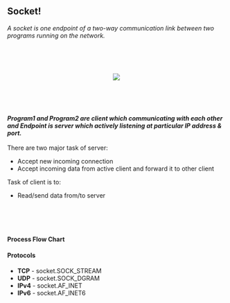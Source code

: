 ## Socket!
*A socket is one endpoint of a two-way communication link between two programs running on the network.*

              
<br />
<br />
<br />
<p align="center"><img  src="https://github.com/PankajKumar2609/SocketTutorial/blob/patch1/Gallery/SocketBasic.png?raw=true"></p>
<br />
<br />
<br />



***Program1 and Program2 are client which communicating with each other and Endpoint is server which actively listening at particular IP address & port.***<br />
<br />
There are two major task of server:
* Accept new incoming connection
* Accept incoming data from active client and forward it to other client

Task of client is to:  
- Read/send data from/to server
<br />
<br />
<br />

#### Process Flow Chart

#### Protocols
- **TCP** - socket.SOCK_STREAM  
- **UDP** - socket.SOCK_DGRAM    
- **IPv4** - socket.AF_INET  
- **IPv6** - socket.AF_INET6  
